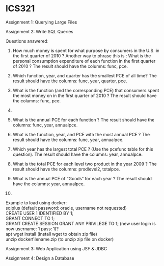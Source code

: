 # ICS321
Assignment 1: Querying Large Files

Assignment 2: Write SQL Queries

Questions answered:

1. How much money is spent for what purpose by consumers in the U.S. in the first quarter of 2010 ? Another way to phrase this is : What is the personal consumption expenditure of each function in the first quarter of 2010 ? The result should have the columns: func, pce.

2. Which function, year, and quarter has the smallest PCE of all time? The result should have the columns: func, year, quarter, pce.

3. What is the function (and the corresponding PCE) that consumers spent the most money on in the first quarter of 2010 ? The result should have the columns: func, pce.

4.

5. What is the annual PCE for each function ? The result should have the columns: func, year, annualpce.

6. What is the function, year, and PCE with the most annual PCE ? The result should have the columns: func, year, annualpce.

7. Which year has the largest total PCE ? (Use the pcefunc table for this question). The result should have the columns: year, annualpce.

8. What is the total PCE for each level two product in the year 2009 ? The result should have the columns: prodlevel2, totalpce.

9. What is the annual PCE of “Goods” for each year ? The result should have the columns: year, annualpce.

10.

Example to load using docker:
<br>
sqlplus (default password: oracle, username not requested)
<br>
CREATE USER 1 IDENTIFIED BY 1;
<br>
GRANT CONNECT TO 1;
<br>
GRANT CREATE SESSION GRANT ANY PRIVILEGE TO 1; (new user login is now username: 1 pass: 1)?
<br>
apt wget install (install wget to obtain zip file)
<br>
unzip dockerfilename.zip (to unzip zip file on docker)


Assignment 3: Web Application using JSF & JDBC

Assignment 4: Design a Database
